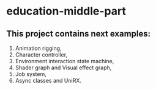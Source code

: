 # education-middle-part

## This project contains next examples:
1. Animation rigging,
2. Character controller,
3. Environment interaction state machine,
4. Shader graph and Visual effect graph,
5. Job system,
6. Async classes and UniRX.
